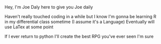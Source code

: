 Hey, I'm Joe Daly here to give you Joe daily

Haven't really touched coding in a while but I know I'm gonna be learning R in my differential class sometime (I assume it's a Language)
Eventually will use LaTex at some point 

If I ever return to python I'll create the best RPG you've ever seen I'm sure
